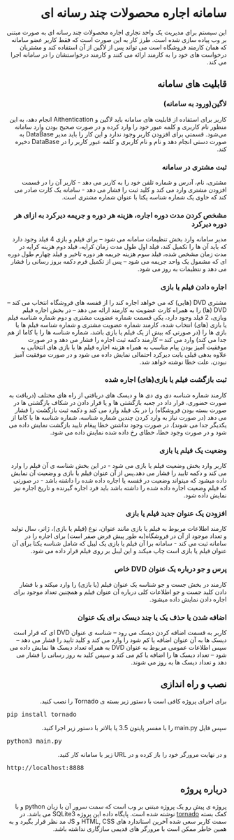 <div dir="rtl">

# سامانه اجاره محصولات چند رسانه ای
این سیستم برای مدیریت یک واحد تجاری اجاره محصولات چند رسانه ای به صورت مبتنی بر وب پیاده سازی شده است. طرز کار به این صورت است که فقط کاربر عضو سامانه که همان کارمند فروشگاه است می تواند پس از لاگین از آن استفاده کند و مشتریان درخواست های خود را به کارمند ارائه می کنند و کارمند درخواستشان را در سامانه اجرا می کند.

## قابلیت های سامانه
### لاگین(ورود به سامانه)
کاربر برای استفاده از قابلیت های سامانه باید لاگین و Aithentication انجام دهد، به این منظور نام کاربری و کلمه عبور خود را وارد کرده و در صورت صحیح بودن وارد سامانه می‌شود.
قسمتی برای افزودن کاربر وجود ندارد و این کار را باید مدیر DataBase به صورت دستی انجام دهد و نام و نام کاربری و کلمه عبور کاربر را در DataBase دخیره کند.

### ثبت مشتری در سامانه
مشتری، نام، آدرس و شماره تلفن خود را به کاربر می دهد - کاربر آن را در  قسمت افزودن مشتری وارد می کند و کلید ثبت را فشار می دهد - سامانه یک کارت صادر می کند که حاوی یک شماره شناسه یکتا با عنوان شماره مشتری است.

### مشخص کردن مدت دوره اجاره، هزینه هر دوره و جریمه دیرکرد به ازای هر دوره دیرکرد 
مدیر سامانه وارد بخش تنظیمات سامانه می شود – برای فیلم و بازی 4 فیلد وجود دارد که باید آن ها را تکمیل کند، فیلد اول طول مدت زمان کرایه، فیلد دوم هزینه کرایه در مدت زمان مشخص شده، فیلد سوم هزینه جریمه هر دوره تاخیر و فیلد چهارم طول دوره ای که مشمول یک واحد جریمه می شود – پس از تکمیل فرم دکمه بروز رسانی را فشار می دهد و نتظیمات به روز می شود.


### اجاره دادن فیلم یا بازی
مشتری DVD (هایی) که می خواهد اجاره کند را از قفسه های فروشگاه انتخاب می کند – DVD (ها) را به همراه کارت عضویت به کارمند ارائه  می دهد – در بخش اجاره فیلم وبازی، 2 فیلد وجود دارد، یکی قسمت شماره عضویت مشتری و دوم شماره شناسه فیلم یا بازی (های) انتخاب شده، کارمند شماره عضویت مشتری و شماره شناسه فیلم ها یا بازی ها را (در صورتی که بیش از یک فیلم یا بازی باشد، شماره شناسه ها را با کاما از هم جدا می کند) وارد می کند – کارمند دکمه ثبت اجاره را فشار می دهد و در صورت موفقیت آمیز بودن پیام مناسب به همراه هزینه اجاره فیلم ها یا بازی های انتخابی به علاوه بدهی قبلی بابت دیرکرد احتمالی نمایش داده می شود و در صورت موفقیت آمیز نبودن، علت خطا نوشته خواهد شد.


### ثبت بازگشت فیلم یا بازی(های) اجاره شده
کارمند شماره شناسه دی وی دی ها و دیسک های دریافتی از راه های مختلف (دریافت به صورت حضوری، قرار داد در جعبه بازگشتی ها و یا قرار دادن در شکاف بازگشتی ها در صورت بسته بودن فروشگاه) را در یک فیلد وارد می کند و  دکمه ثبت بازگشت را فشار می دهد (در صورت نیاز به وارد کردن چندین شماره شناسه، شماره شناسه ها با کاما از یکدیگر جدا می شوند). در صورت وجود نداشتن خطا پیغام تایید بازگشت نمایش داده می شود و در صورت وجود خطا، خطای رخ داده شده نمایش داده می شود.

### وضعیت یک فیلم یا بازی
کاربر وارد بخش وضعیت فیلم یا بازی می شود - در این بخش شناسه ی آن فیلم را وارد می کند و دکمه تایید را فشار می دهد.پس از آن عنوان فیلم  یا بازی و وضعیت آن نمایش داده میشود که میتواند وضعیت در قفسه یا اجاره داده شده را داشته باشد - در صورتی که فیلم وضعیت اجاره داده شده را داشته باشد باید فرد اجاره گیرنده و تاریخ اجاره نیز نمایش داده شود.

### افزودن یک عنوان جدید فیلم یا بازی
کارمند اطلاعات مربوط به فیلم یا بازی مانند عنوان، نوع (فیلم یا بازی)، ژانر، سال تولید و تعداد موجود از آن در فروشگاه(به طور پیش فرض صفر است) برای اجاره  را در سامانه ثبت می کند - سامانه برا آن فیلم یا بازی یک لیبل که شامل شناسه یکتا برای آن عنوان فیلم یا بازی است چاپ میکند و این لیبل بر روی فیلم قرار داده می شود.


### پرس و جو درباره یک عنوان DVD خاص
کارمند در بخش جست و جو شناسه یک عنوان فیلم (یا بازی) را وارد میکند و با فشار دادن کلید جست و جو اطلاعات کلی درباره آن عنوان فیلم و همچنین تعداد موجود برای اجاره دادن نمایش داده میشود.

### اضافه شدن یا حذف یک یا چند دیسک برای یک عنوان
کاربر به قسمت اضافه کردن دیسک می رود – شناسه ی عنوان DVD ای که قرار است دیسک ها به آن عنوان اضافه یا کم شود را وارد می کند و کلید تایید را فشار می دهد – سپس اطلاعات عمومی مربوط به عنوان DVD به همراه تعداد دیسک ها نمایش داده می شود – تعداد دیسک ها را اضافه یا کم می کند و سپس کلید به روز رسانی را فشار می دهد  و تعداد دیسک ها به روز می شوند.

## نصب و راه اندازی

 برای اجرای پروژه کافی است با دستور زیر بسته  ی Tornado را نصب کنید.
 <pre dir="ltr">pip install tornado</pre>
 سپس فایل main.py را با مفسر پایتون 3.5 یا بالاتر با دستور زیر اجرا کنید.
 <pre dir="ltr">python3 main.py</pre>
 و در نهایت مرورگر خود را باز کرده و در URL زیر با سامانه کار کنید.
 <pre dir="ltr">http://localhost:8888</pre>
## درباره پروژه
پروژه ی پیش رو یک پروژه مبتنی بر وب است که سمت سرور آن با زبان python و با کمک بسته [tornado] نوشته شده است.
پایگاه داده این پروژه SQLite3 می باشد.
در سمت کاربر سعی شده آخرین استاندارد های HTML, CSS و JS مد نظر قرار بگیرد و به همین خاطر ممکن است با مرورگر های قدیمی سازگاری نداشته باشد.

[tornado]:http://tornadoweb.org
